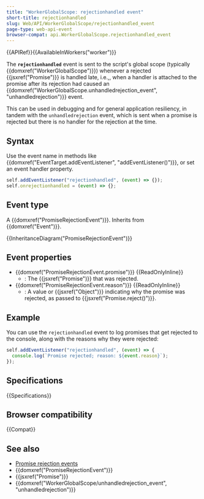 ```yaml
---
title: "WorkerGlobalScope: rejectionhandled event"
short-title: rejectionhandled
slug: Web/API/WorkerGlobalScope/rejectionhandled_event
page-type: web-api-event
browser-compat: api.WorkerGlobalScope.rejectionhandled_event
---
```


{{APIRef}}{{AvailableInWorkers("worker")}}

The **`rejectionhandled`** event is sent to the script's global scope (typically {{domxref("WorkerGlobalScope")}}) whenever a rejected {{jsxref("Promise")}} is handled late, i.e.,, when a handler is attached to the promise after its rejection had caused an {{domxref("WorkerGlobalScope.unhandledrejection_event", "unhandledrejection")}} event.

This can be used in debugging and for general application resiliency, in tandem with the `unhandledrejection` event, which is sent when a promise is rejected but there is no handler for the rejection at the time.

## Syntax

Use the event name in methods like {{domxref("EventTarget.addEventListener", "addEventListener()")}}, or set an event handler property.

```js
self.addEventListener("rejectionhandled", (event) => {});
self.onrejectionhandled = (event) => {};
```

## Event type

A {{domxref("PromiseRejectionEvent")}}. Inherits from {{domxref("Event")}}.

{{InheritanceDiagram("PromiseRejectionEvent")}}

## Event properties

- {{domxref("PromiseRejectionEvent.promise")}} {{ReadOnlyInline}}
  - : The {{jsxref("Promise")}} that was rejected.
- {{domxref("PromiseRejectionEvent.reason")}} {{ReadOnlyInline}}
  - : A value or {{jsxref("Object")}} indicating why the promise was rejected, as passed to {{jsxref("Promise.reject()")}}.

## Example

You can use the `rejectionhandled` event to log promises that get rejected to the console, along with the reasons why they were rejected:

```js
self.addEventListener("rejectionhandled", (event) => {
  console.log(`Promise rejected; reason: ${event.reason}`);
});
```

## Specifications

{{Specifications}}

## Browser compatibility

{{Compat}}

## See also

- [Promise rejection events](/en-US/docs/Web/JavaScript/Guide/Using_promises#promise_rejection_events)
- {{domxref("PromiseRejectionEvent")}}
- {{jsxref("Promise")}}
- {{domxref("WorkerGlobalScope/unhandledrejection_event", "unhandledrejection")}}
